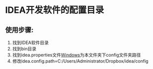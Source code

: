 # IDEA开发软件的配置目录
## 使用步骤:
1. 找到IDEA软件目录
2. 找到bin目录
3. 找到idea.properties文件[Windows](C:/Users/Administrator/Dropbox/idea/config)为本文件夹下config文件夹路径
4. 修改idea.config.path=C:/Users/Administrator/Dropbox/idea/config


